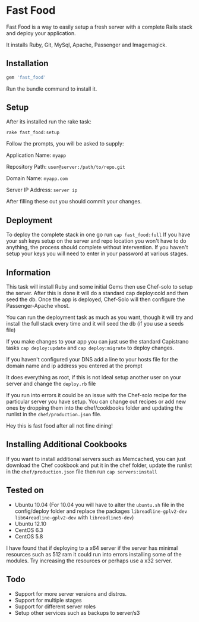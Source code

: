 # Fast Food

Fast Food is a way to easily setup a fresh server with a complete Rails stack and deploy your application.

It installs Ruby, Git, MySql, Apache, Passenger and Imagemagick.

## Installation    

```ruby
gem 'fast_food'
```

Run the bundle command to install it.

## Setup

After its installed run the rake task:

```console
rake fast_food:setup
```

Follow the prompts, you will be asked to supply:

Application Name: `myapp`

Repository Path: `user@server:/path/to/repo.git`

Domain Name: `myapp.com`

Server IP Address: `server ip`

After filling these out you should commit your changes.

## Deployment

To deploy the complete stack in one go run `cap fast_food:full` If you have your ssh keys setup on the server and repo location you won't have to do anything, the process should complete without intervention. If you haven't setup your keys you will need to enter in your password at various stages.

## Information

This task will install Ruby and some initial Gems then use Chef-solo to setup the server. After this is done it will do a standard cap deploy:cold and then seed the db. Once the app is deployed, Chef-Solo will then configure the Passenger-Apache vhost.

You can run the deployment task as much as you want, though it will try and install the full stack every time and it will seed the db (if you use a seeds file)

If you make changes to your app you can just use the standard Capistrano tasks `cap deploy:update` and `cap deploy:migrate` to deploy changes.

If you haven't configured your DNS add a line to your hosts file for the domain name and ip address you entered at the prompt

It does everything as root, if this is not ideal setup another user on your server and change the `deploy.rb` file

If you run into errors it could be an issue with the Chef-solo recipe for the particular server you have setup. You can change out recipes or add new ones by dropping them into the chef/cookbooks folder and updating the runlist in the `chef/production.json` file.

Hey this is fast food after all not fine dining!

## Installing Additional Cookbooks

If you want to install additional servers such as Memcached, you can just download the Chef cookbook and put it in the chef folder, update the runlist in the `chef/production.json` file then run `cap servers:install`

## Tested on

* Ubuntu 10.04 (For 10.04 you will have to alter the `ubuntu.sh` file in the config/deploy folder and replace the packages `libreadline-gplv2-dev lib64readline-gplv2-dev` with `libreadline5-dev`)
* Ubuntu 12.10 
* CentOS 6.3
* CentOS 5.8

I have found that if deploying to a x64 server if the server has minimal resources such as 512 ram it could run into errors installing some of the modules. Try increasing the resources or perhaps use a x32 server.

## Todo

* Support for more server versions and distros.
* Support for multiple stages
* Support for different server roles
* Setup other services such as backups to server/s3
